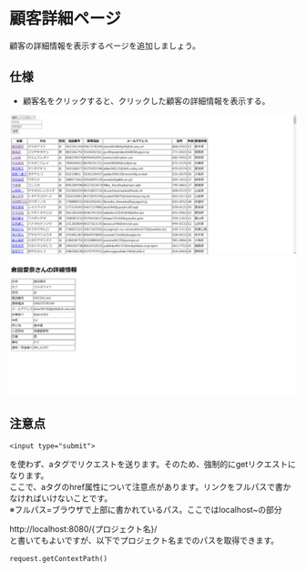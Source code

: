 # 顧客詳細ページ

顧客の詳細情報を表示するページを追加しましょう。  

## 仕様 
- 顧客名をクリックすると、クリックした顧客の詳細情報を表示する。

![画面イメージ①　顧客リスト](./image/name-link.png)
![画面イメージ②　顧客詳細](./image/customer-detail.png)

## 注意点

```
<input type="submit">
```
を使わず、aタグでリクエストを送ります。そのため、強制的にgetリクエストになります。  
ここで、aタグのhref属性について注意点があります。リンクをフルパスで書かなければいけないことです。  
※フルパス=ブラウザで上部に書かれているパス。ここではlocalhost~の部分  

http://localhost:8080/{プロジェクト名}/  
と書いてもよいですが、以下でプロジェクト名までのパスを取得できます。

```
request.getContextPath()
```
